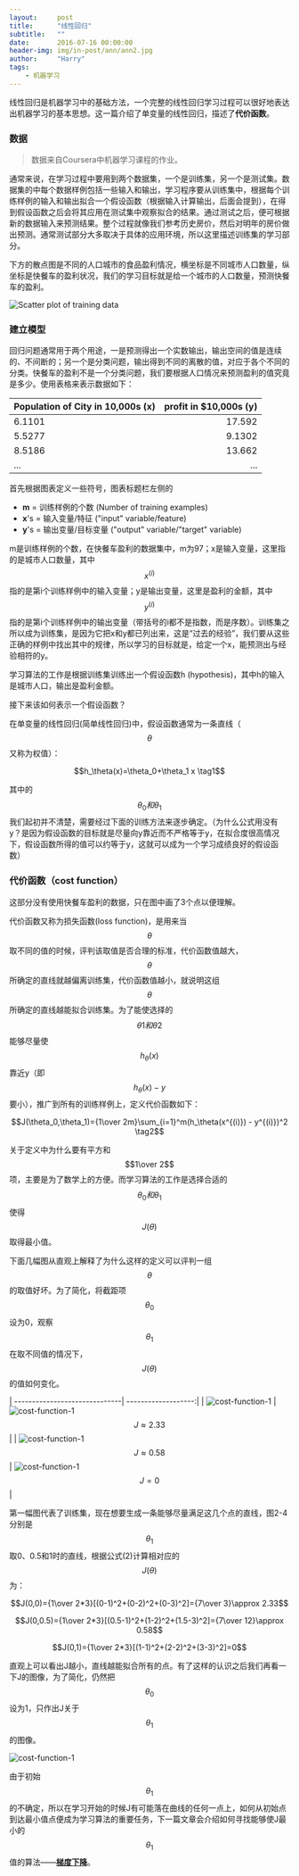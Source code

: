 ```yaml
---
layout:     post
title:      "线性回归"
subtitle:   ""
date:       2016-07-16 00:00:00
header-img: img/in-post/ann/ann2.jpg
author:     "Harry"
tags:
    - 机器学习
---
```


线性回归是机器学习中的基础方法，一个完整的线性回归学习过程可以很好地表达出机器学习的基本思想。这一篇介绍了单变量的线性回归，描述了**代价函数**。

### 数据

> 数据来自Coursera中机器学习课程的作业。

通常来说，在学习过程中要用到两个数据集，一个是训练集，另一个是测试集。数据集的中每个数据样例包括一些输入和输出，学习程序要从训练集中，根据每个训练样例的输入和输出拟合一个假设函数（根据输入计算输出，后面会提到），在得到假设函数之后会将其应用在测试集中观察拟合的结果。通过测试之后，便可根据新的数据输入来预测结果。整个过程就像我们参考历史房价，然后对明年的房价做出预测。通常测试部分大多取决于具体的应用环境，所以这里描述训练集的学习部分。

下方的散点图是不同的人口城市的食品盈利情况，横坐标是不同城市人口数量，纵坐标是快餐车的盈利状况，我们的学习目标就是给一个城市的人口数量，预测快餐车的盈利。

![Scatter plot of training data](/img/in-post/machine-learning/linear-regression/scatter-profit-of-population.png)

### 建立模型

回归问题通常用于两个用途，一是预测得出一个实数输出，输出空间的值是连续的、不间断的；另一个是分类问题，输出得到不同的离散的值，对应于各个不同的分类。快餐车的盈利不是一个分类问题，我们要根据人口情况来预测盈利的值究竟是多少。使用表格来表示数据如下：

| Population of City in 10,000s  (x)| profit in $10,000s  (y)|
| ------------------------------| -------------------:|
| 6.1101                        |17.592               | 
| 5.5277                        |9.1302               |
| 8.5186                        |13.662               |
| ...                           |...                  |

首先根据图表定义一些符号，图表标题栏左侧的

- **m** = 训练样例的个数  	(Number of training examples)
- **x**'s = 输入变量/特征	    ("input" variable/feature)
- **y**'s = 输出变量/目标变量	 ("output" variable/"target" variable)

m是训练样例的个数，在快餐车盈利的数据集中，m为97；x是输入变量，这里指的是城市人口数量，其中$$x^{(i)}$$指的是第i个训练样例中的输入变量；y是输出变量，这里是盈利的金额，其中$$y^{(i)}$$指的是第i个训练样例中的输出变量（带括号的i都不是指数，而是序数）。训练集之所以成为训练集，是因为它把x和y都已列出来，这是“过去的经验”，我们要从这些正确的样例中找出其中的规律，所以学习的目标就是，给定一个x，能预测出与经验相符的y。

学习算法的工作是根据训练集训练出一个假设函数h (hypothesis)，其中h的输入是城市人口，输出是盈利金额。

接下来该如何表示一个假设函数？

在单变量的线性回归(简单线性回归)中，假设函数通常为一条直线（$$\theta$$又称为权值）：

$$h_\theta(x)=\theta_0+\theta_1 x \tag1$$

其中的$$\theta_0和\theta_1$$我们起初并不清楚，需要经过下面的训练方法来逐步确定。（为什么公式用没有y？是因为假设函数的目标就是尽量向y靠近而不严格等于y，在拟合度很高情况下，假设函数所得的值可以约等于y，这就可以成为一个学习成绩良好的假设函数）

### 代价函数（cost function）

这部分没有使用快餐车盈利的数据，只在图中画了3个点以便理解。

代价函数又称为损失函数(loss function)，是用来当$$\theta$$取不同的值的时候，评判该取值是否合理的标准，代价函数值越大，$$\theta$$所确定的直线就越偏离训练集，代价函数值越小，就说明这组$$\theta$$所确定的直线越能拟合训练集。为了能使选择的$$\theta1和\theta2$$能够尽量使$$h_\theta(x)$$靠近y（即$$h_\theta(x)-y$$要小），推广到所有的训练样例上，定义代价函数如下：

$$J(\theta_0,\theta_1)={1\over 2m}\sum_{i=1}^m(h_\theta(x^{(i)}) - y^{(i)})^2 \tag2$$

关于定义中为什么要有平方和$$1\over 2$$项，主要是为了数学上的方便。而学习算法的工作是选择合适的$$\theta_0和\theta_1$$使得$$J(\theta)$$取得最小值。

下面几幅图从直观上解释了为什么这样的定义可以评判一组$$\theta$$的取值好坏。为了简化，将截距项$$\theta_0$$设为0，观察$$\theta_1$$在取不同值的情况下，$$J(\theta)$$的值如何变化。

| ------------------------------| -------------------:|
| ![cost-function-1](/img/in-post/machine-learning/linear-regression/cost-function-1.jpeg)   | ![cost-function-1](/img/in-post/machine-learning/linear-regression/cost-function-4.png)            $$J\approx 2.33$$| 
| ![cost-function-1](/img/in-post/machine-learning/linear-regression/cost-function-3.png)                        $$J\approx 0.58$$| ![cost-function-1](/img/in-post/machine-learning/linear-regression/cost-function-2.png)      $$J=0$$        |

第一幅图代表了训练集，现在想要生成一条能够尽量满足这几个点的直线，图2-4分别是$$\theta_1$$取0、0.5和1时的直线，根据公式(2)计算相对应的$$J(\theta)$$为：

$$J(0,0)={1\over 2*3}[(0-1)^2+(0-2)^2+(0-3)^2]={7\over 3}\approx 2.33$$

$$J(0,0.5)={1\over 2*3}[(0.5-1)^2+(1-2)^2+(1.5-3)^2]={7\over 12}\approx 0.58$$

$$J(0,1)={1\over 2*3}[(1-1)^2+(2-2)^2+(3-3)^2]=0$$

直观上可以看出J越小，直线越能拟合所有的点。有了这样的认识之后我们再看一下J的图像，为了简化，仍然把$$\theta_0$$设为1，只作出J关于$$\theta_1$$的图像。

![cost-function-1](/img/in-post/machine-learning/linear-regression/cost-function-5.png)

由于初始$$\theta_1$$的不确定，所以在学习开始的时候J有可能落在曲线的任何一点上，如何从初始点到达最小值点便成为学习算法的重要任务，下一篇文章会介绍如何寻找能够使J最小的$$\theta_1$$值的算法——[**梯度下降**](/2016/07/17/gradient-descent)。